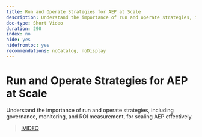 ```yaml
---
title: Run and Operate Strategies for AEP at Scale
description: Understand the importance of run and operate strategies, including governance, monitoring, and ROI measurement, for scaling AEP effectively.
doc-type: Short Video
duration: 290
index: no
hide: yes
hidefromtoc: yes
recommendations: noCatalog, noDisplay
---
```


# Run and Operate Strategies for AEP at Scale

Understand the importance of run and operate strategies, including governance, monitoring, and ROI measurement, for scaling AEP effectively.

<!-- 62_S655_3442541_289_run-and-operate-strategies-for-aep-at-scale -->
>[!VIDEO](https://video.tv.adobe.com/v/3458330/?learn=on&enablevpops=true)
